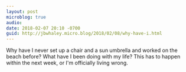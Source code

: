 ```yaml
---
layout: post
microblog: true
audio: 
date: 2018-02-07 20:10 -0700
guid: http://jbwhaley.micro.blog/2018/02/08/why-have-i.html
---
```

Why have I never set up a chair and a sun umbrella and worked on the beach before? What have I been doing with my life? This has to happen within the next week, or I'm officially living wrong.
